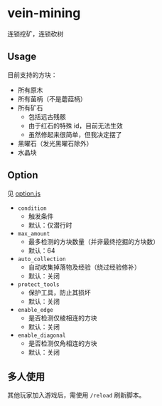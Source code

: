 # vein-mining

连锁挖矿，连锁砍树

## Usage

目前支持的方块：
- 所有原木
- 所有菌柄（不是蘑菇柄）
- 所有矿石
    - 包括远古残骸
    - 由于红石的特殊 id，目前无法生效
    - 虽然修起来很简单，但我决定摆了
- 黑曜石（发光黑曜石除外）
- 水晶块

## Option

见 [option.js](./option.js)

- `condition`
    - 触发条件
    - 默认：仅潜行时
- `max_amount`
    - 最多检测的方块数量（并非最终挖掘的方块数）
    - 默认：64
- `auto_collection`
    - 自动收集掉落物及经验（绕过经验修补）
    - 默认：关闭
- `protect_tools`
    - 保护工具，防止其损坏
    - 默认：关闭
- `enable_edge`
    - 是否检测仅棱相连的方块
    - 默认：关闭
- `enable_diagonal`
    - 是否检测仅角相连的方块
    - 默认：关闭

## 多人使用

其他玩家加入游戏后，需使用 `/reload` 刷新脚本。
